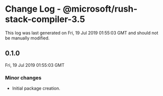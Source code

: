 # Change Log - @microsoft/rush-stack-compiler-3.5

This log was last generated on Fri, 19 Jul 2019 01:55:03 GMT and should not be manually modified.

## 0.1.0
Fri, 19 Jul 2019 01:55:03 GMT

### Minor changes

- Initial package creation.

